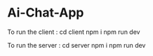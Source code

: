 # Ai-Chat-App
To run the client :
cd client
npm i 
npm run dev 

To run the server :
cd server
npm i 
npm run dev 

